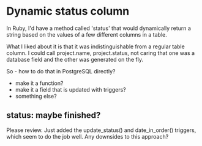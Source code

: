 # Dynamic status column

In Ruby, I'd have a method called 'status' that would dynamically return a string based on the values of a few different columns in a table.

What I liked about it is that it was indistinguishable from a regular table column.  I could call project.name, project.status, not caring that one was a database field and the other was generated on the fly.

So - how to do that in PostgreSQL directly?

* make it a function?
* make it a field that is updated with triggers?
* something else?


## status: maybe finished?

Please review.  Just added the update_status() and date_in_order() triggers, which seem to do the job well.  Any downsides to this approach?



